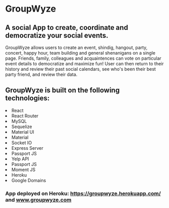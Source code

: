 # GroupWyze

## A social App to create, coordinate and democratize your social events. 

GroupWyze allows users to create an event, shindig, hangout, party, concert, happy hour, team building and general shenanigans on a single page. Friends, family, colleagues and acquaintences can vote on particular event details to democratize and maximize fun! User can then return to their history and review their past social calendars, see who's been their best party friend, and review their data. 

## GroupWyze is built on the following technologies:
<li>React</li>
<li>React Router </li>
<li>MySQL </li>
<li>Sequelize </li>
<li>Material UI </li>
<li>Material </li>
<li>Socket IO </li>
<li>Express Server </li>
<li>Passport JS </li>
<li>Yelp API </li>
<li>Passport JS </li>
<li>Moment JS </li>
<li>Heroku </li>
<li>Google Domains </li>

### App deployed on Heroku: <a href="https://groupwyze.herokuapp.com/"> https://groupwyze.herokuapp.com/ </a> and www.groupwyze.com 
